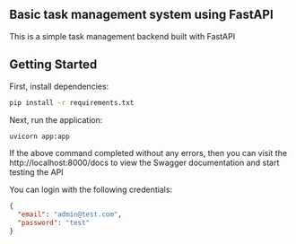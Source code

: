 ## Basic task management system using FastAPI 

This is a simple task management backend built with FastAPI

## Getting Started

First, install dependencies:

```bash
pip install -r requirements.txt
```

Next, run the application:

```bash
uvicorn app:app
```
If the above command completed without any errors, then you can visit the http://localhost:8000/docs to view the Swagger documentation and start testing the API

You can login with the following credentials:

```json
{
  "email": "admin@test.com",
  "password": "test"
}
